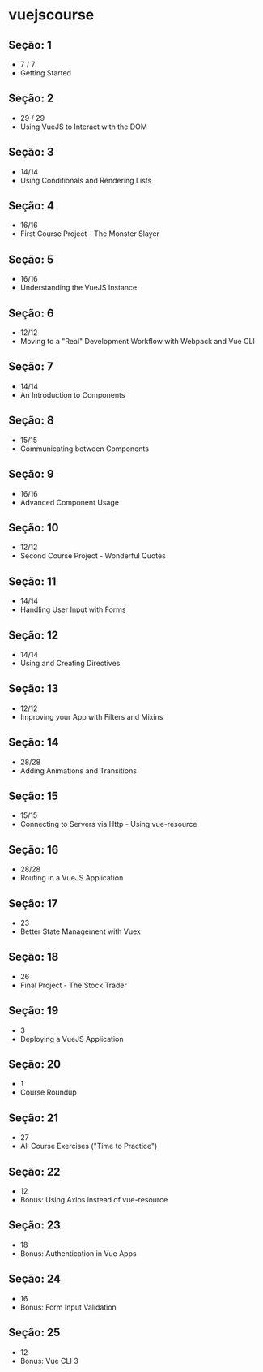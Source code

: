 # vuejscourse


## Seção: 1
- 7 / 7
- Getting Started

## Seção: 2
- 29 / 29
- Using VueJS to Interact with the DOM

## Seção: 3
- 14/14
- Using Conditionals and Rendering Lists

## Seção: 4
- 16/16
- First Course Project - The Monster Slayer

## Seção: 5
- 16/16
- Understanding the VueJS Instance

## Seção: 6
- 12/12
- Moving to a "Real" Development Workflow with Webpack and Vue CLI

## Seção: 7
- 14/14
- An Introduction to Components

## Seção: 8
- 15/15
- Communicating between Components

## Seção: 9
- 16/16
- Advanced Component Usage

## Seção: 10
- 12/12
- Second Course Project - Wonderful Quotes

## Seção: 11
- 14/14
- Handling User Input with Forms

## Seção: 12
- 14/14
- Using and Creating Directives

## Seção: 13
- 12/12
- Improving your App with Filters and Mixins

## Seção: 14
- 28/28
- Adding Animations and Transitions

## Seção: 15
- 15/15
- Connecting to Servers via Http - Using vue-resource

## Seção: 16
- 28/28
- Routing in a VueJS Application

## Seção: 17
- 23
- Better State Management with Vuex

## Seção: 18
- 26
- Final Project - The Stock Trader

## Seção: 19
- 3
- Deploying a VueJS Application

## Seção: 20
- 1
- Course Roundup

## Seção: 21
- 27
- All Course Exercises ("Time to Practice")

## Seção: 22
- 12
- Bonus: Using Axios instead of vue-resource

## Seção: 23
- 18
- Bonus: Authentication in Vue Apps

## Seção: 24
- 16
- Bonus: Form Input Validation

## Seção: 25
- 12
- Bonus: Vue CLI 3